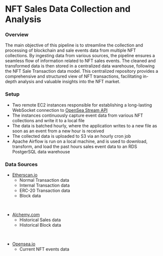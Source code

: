 # NFT Sales Data Collection and Analysis



### Overview
The main objective of this pipeline is to streamline the collection and processing of blockchain and sale events data from multiple NFT collections. By ingesting data from various sources, the pipeline ensures a seamless flow of information related to NFT sales events. The cleaned and transformed data is then stored in a centralized data warehouse, following the NFT Sale Transaction data model. This centralized repository provides a comprehensive and structured view of NFT transactions, facilitating in-depth analysis and valuable insights into the NFT market.


### Setup
-  Two remote EC2 instances responsible for establishing a long-lasting WebSocket connection to [OpenSea Stream API](https://docs.opensea.io/reference/stream-api-overview)
- The instances continuously capture event data from various NFT collections and write it to a local file
- The data is batched hourly, where the application writes to a new file as soon as an event from a new hour is received
- The collected data is uploaded to S3 via an hourly cron job 
- Apache Airflow is run on a local machine, and is used to download, transform, and load the past hours sales event data to an RDS PostgerSQL data warehouse

### Data Sources

- [Etherscan.io](https://etherscan.io/apis)
    - Normal Transaction data
    - Internal Transaction data
    - ERC-20 Transaction data
    - Block data

<br>

- [Alchemy.com](alchemy.com)
  - Historical Sales data
  - Historical Block data

<br>

- [Opensea.io](https://docs.opensea.io/reference/api-overview)
  - Current NFT events data












####